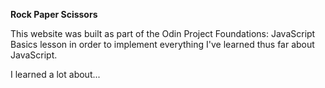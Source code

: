 **Rock Paper Scissors**

This website was built as part of the Odin Project Foundations: JavaScript Basics lesson in order to implement everything I've learned thus far about JavaScript.

I learned a lot about...